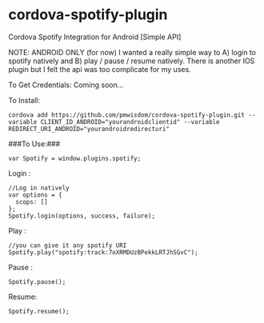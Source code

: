 # cordova-spotify-plugin
Cordova Spotify Integration for Android [Simple API]

NOTE: ANDROID ONLY (for now)
I wanted a really simple way to A) login to spotify natively and B) play / pause / resume natively. There is another IOS plugin but I felt the api was too complicate for my uses. 

To Get Credentials:
  Coming soon...

To Install: 
````
cordova add https://github.com/pmwisdom/cordova-spotify-plugin.git --variable CLIENT_ID_ANDROID="yourandroidclientid" --variable REDIRECT_URI_ANDROID="yourandroidredirecturi"
````

###To Use:###

````
var Spotify = window.plugins.spotify;
````

Login : 
````
//Log in natively
var options = {
  scops: []
};
Spotify.login(options, success, failure);
````

Play : 
````
//you can give it any spotify URI
Spotify.play("spotify:track:7oXRMDUzBPekkLRTJhSGvC");
````

Pause : 
````
Spotify.pause();
````

Resume: 
````
Spotify.resume();
````
